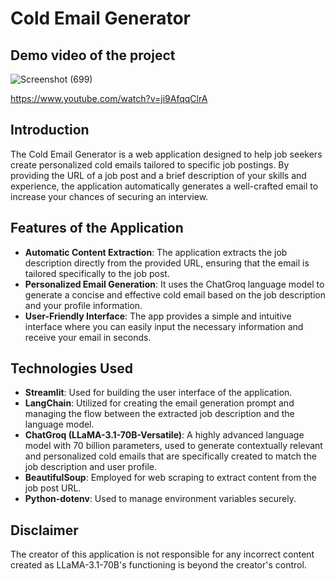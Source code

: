# Cold Email Generator

## Demo video of the project

 ![Screenshot (699)](https://github.com/user-attachments/assets/25d18317-2a50-4d53-96b0-ff9618404309)
 
https://www.youtube.com/watch?v=ji9AfqqClrA

## Introduction

The Cold Email Generator is a web application designed to help job seekers create personalized cold emails tailored to specific job postings. By providing the URL of a job post and a brief description of your skills and experience, the application automatically generates a well-crafted email to increase your chances of securing an interview.

## Features of the Application

- **Automatic Content Extraction**: The application extracts the job description directly from the provided URL, ensuring that the email is tailored specifically to the job post.
- **Personalized Email Generation**: It uses the ChatGroq language model to generate a concise and effective cold email based on the job description and your profile information.
- **User-Friendly Interface**: The app provides a simple and intuitive interface where you can easily input the necessary information and receive your email in seconds.

## Technologies Used

- **Streamlit**: Used for building the user interface of the application.
- **LangChain**: Utilized for creating the email generation prompt and managing the flow between the extracted job description and the language model.
- **ChatGroq (LLaMA-3.1-70B-Versatile)**: A highly advanced language model with 70 billion parameters, used to generate contextually relevant and personalized cold emails that are specifically created to match the job description and user profile.
- **BeautifulSoup**: Employed for web scraping to extract content from the job post URL.
- **Python-dotenv**: Used to manage environment variables securely.

## Disclaimer

The creator of this application is not responsible for any incorrect content created as LLaMA-3.1-70B's functioning is beyond the creator's control.
